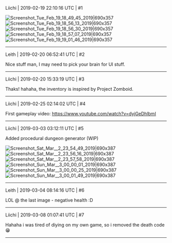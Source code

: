 Liichi | 2019-02-19 22:10:16 UTC | #1

![Screenshot_Tue_Feb_19_18_49_45_2019|690x357](upload://lx72Zfwz4ulyQ2wQr9MpsCO6hdG.jpeg) ![Screenshot_Tue_Feb_19_18_56_13_2019|690x357](upload://igIp11V88xcLP2QTIOEnmJa5Yhi.jpeg) ![Screenshot_Tue_Feb_19_18_56_30_2019|690x357](upload://3VWQCznRNoqQpKY2LrFxKLkoB9i.jpeg) ![Screenshot_Tue_Feb_19_18_57_07_2019|690x357](upload://hhccZYQKV6RVxv8S7xTeSlriydX.jpeg) ![Screenshot_Tue_Feb_19_19_01_46_2019|690x357](upload://1JFgzLnDdwDWGLJQEJRtPkzACJU.jpeg)

-------------------------

Leith | 2019-02-20 06:52:41 UTC | #2

Nice stuff man, I may need to pick your brain for UI stuff.

-------------------------

Liichi | 2019-02-20 15:33:19 UTC | #3

Thaks! hahaha, the inventory is inspired by Project Zomboid.

-------------------------

Liichi | 2019-02-25 02:14:02 UTC | #4

First gameplay video:
https://www.youtube.com/watch?v=dyjGeDhlbmI

-------------------------

Liichi | 2019-03-03 03:12:11 UTC | #5

Added procedural dungeon generator (WIP)

![Screenshot_Sat_Mar__2_23_54_49_2019|690x387](upload://eQNlRpE0m3fAuE6p2W3RuVX2fZR.jpeg) ![Screenshot_Sat_Mar__2_23_56_16_2019|690x387](upload://i1zHR7iRlHifIDaXibIo4lXZKWl.jpeg) ![Screenshot_Sat_Mar__2_23_57_58_2019|690x387](upload://3pfsUK6BFgKQwCIuxPH2b5bH5yK.jpeg) ![Screenshot_Sun_Mar__3_00_00_01_2019|690x387](upload://woVonpQaJEBaJqEKn0Aerk1Ust8.jpeg) ![Screenshot_Sun_Mar__3_00_00_25_2019|690x387](upload://cNj1YG8YqGlX9wj6xum0e5Wi13Z.jpeg) ![Screenshot_Sun_Mar__3_00_01_49_2019|690x387](upload://gHSqZjkJqY6nVM4XTnvRkcR7NO3.jpeg)

-------------------------

Leith | 2019-03-04 08:14:16 UTC | #6

LOL @ the last image - negative health :D

-------------------------

Liichi | 2019-03-08 01:07:41 UTC | #7

Hahaha i was tired of diying on my own game, so i removed the death code :grin:

-------------------------

